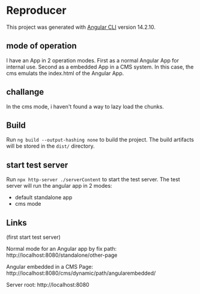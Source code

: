 # Reproducer

This project was generated with [Angular CLI](https://github.com/angular/angular-cli) version 14.2.10.

## mode of operation

I have an App in 2 operation modes. 
First as a normal Angular App for internal use. 
Second as a embedded App in a CMS system. In this case, the cms emulats the index.html of the Angular App.

## challange
In the cms mode, i haven't found a way to lazy load the chunks. 


## Build

Run `ng build --output-hashing none` to build the project. The build artifacts will be stored in the `dist/` directory.

## start test server

Run `npx http-server ./serverContent` to start the test server. The test server will run the angular app in 2 modes:
- default standalone app
- cms mode


## Links
(first start test server)

Normal mode for an Angular app by fix path: http://localhost:8080/standalone/other-page

Angular embedded in a CMS Page: http://localhost:8080/cms/dynamic/path/angularembedded/

Server root: http://localhost:8080



